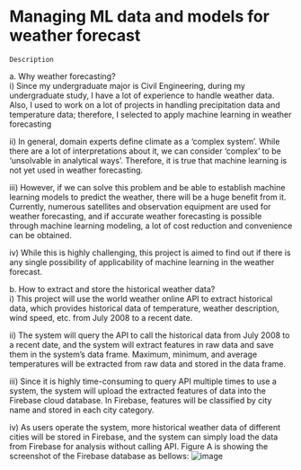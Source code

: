 # Managing ML data and models for weather forecast

    Description
a.	Why weather forecasting?\
i)	Since my undergraduate major is Civil Engineering, during my undergraduate study, I have a lot of experience to handle weather data. Also, I used to work on a lot of projects in handling precipitation data and temperature data; therefore, I selected to apply machine learning in weather forecasting

ii)	In general, domain experts define climate as a ‘complex system’. While there are a lot of interpretations about it, we can consider ‘complex’ to be ‘unsolvable in analytical ways’. Therefore, it is true that machine learning is not yet used in weather forecasting.

iii)	However, if we can solve this problem and be able to establish machine learning models to predict the weather, there will be a huge benefit from it. Currently, numerous satellites and observation equipment are used for weather forecasting, and if accurate weather forecasting is possible through machine learning modeling, a lot of cost reduction and convenience can be obtained.

iv)	While this is highly challenging, this project is aimed to find out if there is any single possibility of applicability of machine learning in the weather forecast.

b.	How to extract and store the historical weather data?\
i)	This project will use the world weather online API to extract historical data, which provides historical data of temperature, weather description, wind speed, etc. from July 2008 to a recent date. 

ii)	The system will query the API to call the historical data from July 2008 to a recent date, and the system will extract features in raw data and save them in the system’s data frame. Maximum, minimum, and average temperatures will be extracted from raw data and stored in the data frame. 

iii)	 Since it is highly time-consuming to query API multiple times to use a system, the system will upload the extracted features of data into the Firebase cloud database. In Firebase, features will be classified by city name and stored in each city category.

iv)	As users operate the system, more historical weather data of different cities will be stored in Firebase, and the system can simply load the data from Firebase for analysis without calling API. Figure A is showing the screenshot of the Firebase database as bellows:
![image](https://user-images.githubusercontent.com/70517651/149046559-457da988-92c3-4e45-85d7-1d1d257591d8.png)
